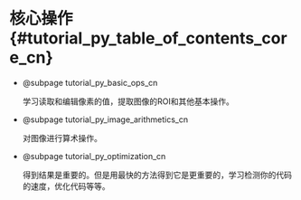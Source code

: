 # 核心操作{#tutorial_py_table_of_contents_core_cn}

- @subpage tutorial_py_basic_ops_cn

  学习读取和编辑像素的值，提取图像的ROI和其他基本操作。

- @subpage tutorial_py_image_arithmetics_cn

  对图像进行算术操作。

- @subpage tutorial_py_optimization_cn

  得到结果是重要的。但是用最快的方法得到它是更重要的，学习检测你的代码的速度，优化代码等等。